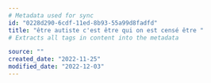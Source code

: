 ```yaml
---
# Metadata used for sync
id: "0228d290-6cdf-11ed-8b93-55a99d8fadfd"
title: "être autiste c'est être qui on est censé être "
# Extracts all tags in content into the metadata

source: ""
created_date: "2022-11-25"
modified_date: "2022-12-03"
---
```

